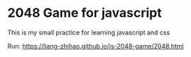 # 2048 Game for javascript



This is my small practice for learning javascript and css

Run: https://liang-zhihao.github.io/js-2048-game/2048.html